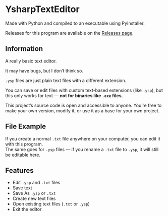# YsharpTextEditor

Made with Python and compiled to an executable using PyInstaller.

Releases for this program are available on the [Releases page](../../releases).

## Information

A really basic text editor.  

It may have bugs, but I don’t think so.  

`.ysp` files are just plain text files with a different extension.  

You can save or edit files with custom text-based extensions (like `.ysp`), but this only works for text — **not for binaries like `.exe` files**.  

This project’s source code is open and accessible to anyone. You’re free to make your own version, modify it, or use it as a base for your own project.  

## File Example

If you create a normal `.txt` file anywhere on your computer, you can edit it with this program.  
The same goes for `.ysp` files — if you rename a `.txt` file to `.ysp`, it will still be editable here.  

## Features

- Edit `.ysp` and `.txt` files  
- Save text  
- Save As `.ysp` or `.txt`  
- Create new text files  
- Open existing text files (`.txt` or `.ysp`)  
- Exit the editor  
